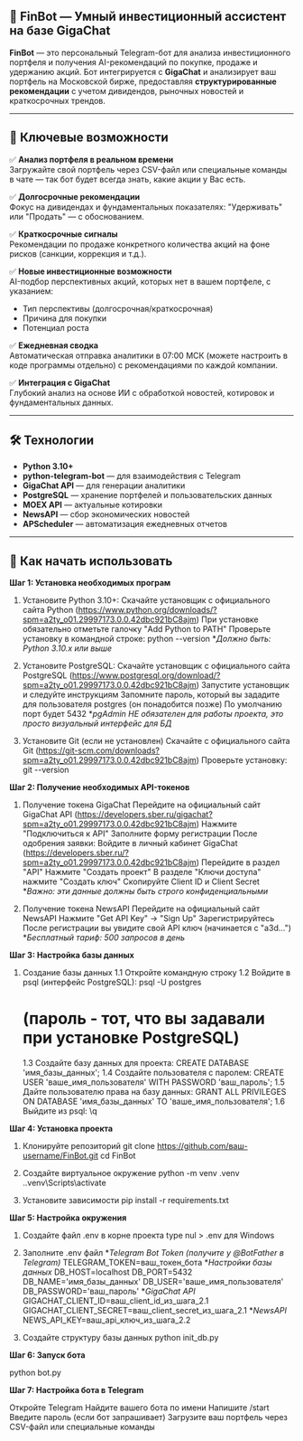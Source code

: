 ## 🤖 FinBot — Умный инвестиционный ассистент на базе GigaChat

**FinBot** — это персональный Telegram-бот для анализа инвестиционного портфеля и получения AI-рекомендаций по покупке, продаже и удержанию акций.
Бот интегрируется с **GigaChat** и анализирует ваш портфель на Московской бирже, предоставляя **структурированные рекомендации** с учетом дивидендов, рыночных новостей и краткосрочных трендов.

---

## 🌟 Ключевые возможности

✅ **Анализ портфеля в реальном времени**  
Загружайте свой портфель через CSV-файл или специальные команды в чате — так бот будет всегда знать, какие акции у Вас есть.

✅ **Долгосрочные рекомендации**  
Фокус на дивидендах и фундаментальных показателях: "Удерживать" или "Продать" — с обоснованием.

✅ **Краткосрочные сигналы**  
Рекомендации по продаже конкретного количества акций на фоне рисков (санкции, коррекция и т.д.).

✅ **Новые инвестиционные возможности**  
AI-подбор перспективных акций, которых нет в вашем портфеле, с указанием:  
- Тип перспективы (долгосрочная/краткосрочная)  
- Причина для покупки  
- Потенциал роста

✅ **Ежедневная сводка**  
Автоматическая отправка аналитики в 07:00 МСК (можете настроить в коде программы отдельно) с рекомендациями по каждой компании.

✅ **Интеграция с GigaChat**  
Глубокий анализ на основе ИИ с обработкой новостей, котировок и фундаментальных данных.

---

## 🛠 Технологии

- **Python 3.10+**
- **python-telegram-bot** — для взаимодействия с Telegram
- **GigaChat API** — для генерации аналитики
- **PostgreSQL** — хранение портфелей и пользовательских данных
- **MOEX API** — актуальные котировки
- **NewsAPI** — сбор экономических новостей
- **APScheduler** — автоматизация ежедневных отчетов

---

## 🚀 Как начать использовать

**Шаг 1: Установка необходимых програм**

1. Установите Python 3.10+:
Скачайте установщик с официального сайта Python (https://www.python.org/downloads/?spm=a2ty_o01.29997173.0.0.42dbc921bC8ajm)
При установке обязательно отметьте галочку "Add Python to PATH"
Проверьте установку в командной строке:
   python --version
**Должно быть: Python 3.10.x или выше*

2. Установите PostgreSQL:
Скачайте установщик с официального сайта PostgreSQL (https://www.postgresql.org/download/?spm=a2ty_o01.29997173.0.0.42dbc921bC8ajm)
Запустите установщик и следуйте инструкциям
Запомните пароль, который вы зададите для пользователя postgres (он понадобится позже)
По умолчанию порт будет 5432
**pgAdmin НЕ обязателен для работы проекта, это просто визуальный интерфейс для БД*

3. Установите Git (если не установлен)
Скачайте с официального сайта Git (https://git-scm.com/downloads?spm=a2ty_o01.29997173.0.0.42dbc921bC8ajm)
Проверьте установку:
   git --version

**Шаг 2: Получение необходимых API-токенов**

1. Получение токена GigaChat
Перейдите на официальный сайт GigaChat API (https://developers.sber.ru/gigachat?spm=a2ty_o01.29997173.0.0.42dbc921bC8ajm)
Нажмите "Подключиться к API"
Заполните форму регистрации
После одобрения заявки:
   Войдите в личный кабинет GigaChat (https://developers.sber.ru/?spm=a2ty_o01.29997173.0.0.42dbc921bC8ajm)
   Перейдите в раздел "API"
   Нажмите "Создать проект"
   В разделе "Ключи доступа" нажмите "Создать ключ"
   Скопируйте Client ID и Client Secret
   **Важно: эти данные должны быть строго конфиденциальными*
   
2. Получение токена NewsAPI
Перейдите на официальный сайт NewsAPI
Нажмите "Get API Key" → "Sign Up"
Зарегистрируйтесь
После регистрации вы увидите свой API ключ (начинается с "a3d...")
**Бесплатный тариф: 500 запросов в день*

**Шаг 3: Настройка базы данных**

1. Создание базы данных
   1.1 Откройте командную строку
   1.2 Войдите в psql (интерфейс PostgreSQL):
      psql -U postgres
      # (пароль - тот, что вы задавали при установке PostgreSQL)
   1.3 Создайте базу данных для проекта:
      CREATE DATABASE 'имя_базы_данных';
   1.4 Создайте пользователя с паролем:
      CREATE USER 'ваше_имя_пользователя' WITH PASSWORD 'ваш_пароль';
   1.5 Дайте пользователю права на базу данных:
      GRANT ALL PRIVILEGES ON DATABASE 'имя_базы_данных' TO 'ваше_имя_пользователя';
   1.6 Выйдите из psql:
      \q

**Шаг 4: Установка проекта**

1. Клонируйте репозиторий
   git clone https://github.com/ваш-username/FinBot.git
   cd FinBot
   
2. Создайте виртуальное окружение
   python -m venv .venv
   .\.venv\Scripts\activate

3. Установите зависимости
   pip install -r requirements.txt

**Шаг 5: Настройка окружения**

1. Создайте файл .env в корне проекта
   type nul > .env для Windows

2. Заполните .env файл
   **Telegram Bot Token (получите у @BotFather в Telegram)*
   TELEGRAM_TOKEN=ваш_токен_бота 
   **Настройки базы данных*
   DB_HOST=localhost
   DB_PORT=5432
   DB_NAME='имя_базы_данных'
   DB_USER='ваше_имя_пользователя'
   DB_PASSWORD='ваш_пароль'
   **GigaChat API*
   GIGACHAT_CLIENT_ID=ваш_client_id_из_шага_2.1
   GIGACHAT_CLIENT_SECRET=ваш_client_secret_из_шага_2.1
   **NewsAPI*
   NEWS_API_KEY=ваш_api_ключ_из_шага_2.2

3. Создайте структуру базы данных
   python init_db.py

**Шаг 6: Запуск бота**

python bot.py

**Шаг 7: Настройка бота в Telegram**

Откройте Telegram
Найдите вашего бота по имени
Напишите /start
Введите пароль (если бот запрашивает)
Загрузите ваш портфель через CSV-файл или специальные команды

